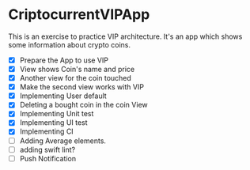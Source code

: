 # CriptocurrentVIPApp

This is an exercise to practice VIP architecture.
It's an app which shows some information about crypto coins. 

- [x] Prepare the App to use VIP
- [x] View shows Coin's name and price
- [x] Another view for the coin touched 
- [x] Make the second view works with VIP
- [x] Implementing User default
- [x] Deleting a bought coin in the coin View
- [x] Implementing Unit test
- [x] Implementing UI test
- [x] Implementing CI
- [ ] Adding Average elements. 
- [ ] adding swift lint?
- [ ] Push Notification
